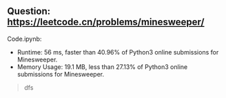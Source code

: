 ## Question: https://leetcode.cn/problems/minesweeper/

Code.ipynb:
* Runtime: 56 ms, faster than 40.96% of Python3 online submissions for Minesweeper.
* Memory Usage: 19.1 MB, less than 27.13% of Python3 online submissions for Minesweeper.
> dfs
